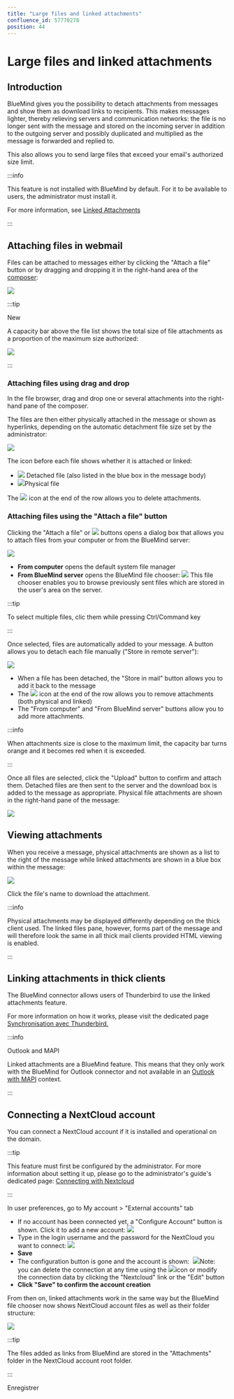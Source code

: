 ```yaml
---
title: "Large files and linked attachments"
confluence_id: 57770278
position: 44
---
```

# Large files and linked attachments


## Introduction

BlueMind gives you the possibility to detach attachments from messages and show them as download links to recipients. This makes messages lighter, thereby relieving servers and communication networks: the file is no longer sent with the message and stored on the incoming server in addition to the outgoing server and possibly duplicated and multiplied as the message is forwarded and replied to.

This also allows you to send large files that exceed your email's authorized size limit.


:::info

This feature is not installed with BlueMind by default. For it to be available to users, the administrator must install it.

For more information, see [Linked Attachments](/Guide_de_l_administrateur/Configuration/Détachement_des_pièces_jointes/)

:::


## Attaching files in webmail

Files can be attached to messages either by clicking the "Attach a file" button or by dragging and dropping it in the right-hand area of the [composer](/old/Guide_de_l_utilisateur/La_messagerie/Le_composeur/):

![](../../../attachments/57770278/57770313.png)


:::tip

New

A capacity bar above the file list shows the total size of file attachments as a proportion of the maximum size authorized:

![](../../../attachments/57770278/57770294.png)

:::

### Attaching files using drag and drop

In the file browser, drag and drop one or several attachments into the right-hand pane of the composer.

The files are then either physically attached in the message or shown as hyperlinks, depending on the automatic detachment file size set by the administrator:

![](../../../attachments/57770278/57770306.png)

The icon before each file shows whether it is attached or linked:

- **![](../../../attachments/57770278/57770298.png)** Detached file (also listed in the blue box in the message body)
- ![](../../../attachments/57770278/57770297.png)Physical file


The ![](../../../attachments/57770278/57770296.png) icon at the end of the row allows you to delete attachments.

### Attaching files using the "Attach a file" button

Clicking the "Attach a file" or ![](../../../attachments/57770278/57770291.png) buttons opens a dialog box that allows you to attach files from your computer or from the BlueMind server:

![](../../../attachments/57770278/57770292.png)

- **From computer** opens the default system file manager
- **From BlueMind server** opens the BlueMind file chooser:
![](../../../attachments/57770278/57770289.png)
This file chooser enables you to browse previously sent files which are stored in the user's area on the server.


:::tip

To select multiple files, clic them while pressing Ctrl/Command key

:::


Once selected, files are automatically added to your message. A button allows you to detach each file manually ("Store in remote server"):

![](../../../attachments/57770278/57770309.png)

- When a file has been detached, the "Store in mail" button allows you to add it back to the message
- The ![](../../../attachments/57770278/57770300.png) icon at the end of the row allows you to remove attachments (both physical and linked)
- The "From computer" and "From BlueMind server" buttons allow you to add more attachments.


:::info

When attachments size is close to the maximum limit, the capacity bar turns orange and it becomes red when it is exceeded.

:::

Once all files are selected, click the "Upload" button to confirm and attach them. Detached files are then sent to the server and the download box is added to the message as appropriate. Physical file attachments are shown in the right-hand pane of the message:

![](../../../attachments/57770278/57770306.png)

## Viewing attachments

When you receive a message, physical attachments are shown as a list to the right of the message while linked attachments are shown in a blue box within the message:

![](../../../attachments/57770278/57770304.png)

Click the file's name to download the attachment.


:::info

Physical attachments may be displayed differently depending on the thick client used. The linked files pane, however, forms part of the message and will therefore look the same in all thick mail clients provided HTML viewing is enabled.

:::

## Linking attachments in thick clients

The BlueMind connector allows users of Thunderbird to use the linked attachments feature.

For more information on how it works, please visit the dedicated page [Synchronisation avec Thunderbird.](/old/Guide_de_l_utilisateur/Configuration_des_clients_lourds/Configuration_de_Thunderbird/)


:::info

Outlook and MAPI

Linked attachments are a BlueMind feature. This means that they only work with the BlueMind for Outlook connector and not available in an [Outlook with MAPI](/Guide_de_l_administrateur/La_souscription_BlueMind/Mise_en_œuvre_de_MAPI_pour_Outlook/) context.

:::


## Connecting a NextCloud account

You can connect a NextCloud account if it is installed and operational on the domain.


:::tip

This feature must first be configured by the administrator. For more information about setting it up, please go to the administrator's guide's dedicated page: [Connecting with Nextcloud](/Guide_de_l_administrateur/Configuration/Détachement_des_pièces_jointes/Connecter_avec_Nextcloud/)

:::

In user preferences, go to My account > "External accounts" tab

- If no account has been connected yet, a "Configure Account" button is shown. Click it to add a new account: ![](../../../attachments/57770278/57770283.png)
- Type in the login username and the password for the NextCloud you want to connect: ![](../../../attachments/57770278/57770281.png)
- **Save**
- The configuration button is gone and the account is shown:  ![](../../../attachments/57770278/57770285.png)Note: you can delete the connection at any time using the ![](../../../attachments/57770278/57770288.png)icon or modify the connection data by clicking the "Nextcloud" link or the "Edit" button
-  **Click "Save" to confirm the account creation**


From then on, linked attachments work in the same way but the BlueMind file chooser now shows NextCloud account files as well as their folder structure:

![](../../../attachments/57770278/57770279.png)


:::tip

The files added as links from BlueMind are stored in the "Attachments" folder in the NextCloud account root folder.

:::

Enregistrer


